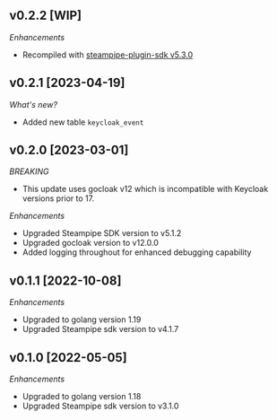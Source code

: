 ## v0.2.2 [WIP]

_Enhancements_

- Recompiled with [steampipe-plugin-sdk v5.3.0](https://github.com/turbot/steampipe-plugin-sdk/blob/main/CHANGELOG.md#v530-2023-03-16)

## v0.2.1 [2023-04-19]

_What's new?_
- Added new table `keycloak_event`

## v0.2.0 [2023-03-01]

_BREAKING_
- This update uses gocloak v12 which is incompatible with Keycloak versions prior to 17.

_Enhancements_
- Upgraded Steampipe SDK version to v5.1.2
- Upgraded gocloak version to v12.0.0
- Added logging throughout for enhanced debugging capability

## v0.1.1 [2022-10-08]

_Enhancements_
- Upgraded to golang version 1.19
- Upgraded Steampipe sdk version to v4.1.7

## v0.1.0 [2022-05-05]

_Enhancements_
- Upgraded to golang version 1.18
- Upgraded Steampipe sdk version to v3.1.0
